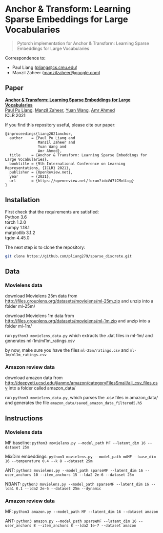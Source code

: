 # Anchor & Transform: Learning Sparse Embeddings for Large Vocabularies

> Pytorch implementation for Anchor & Transform: Learning Sparse Embeddings for Large Vocabularies

Correspondence to: 
  - Paul Liang (pliang@cs.cmu.edu)
  - Manzil Zaheer (manzilzaheer@google.com)

## Paper

[**Anchor & Transform: Learning Sparse Embeddings for Large Vocabularies**](https://arxiv.org/abs/2003.08197)<br>
[Paul Pu Liang](http://www.cs.cmu.edu/~pliang/), [Manzil Zaheer](http://www.manzil.ml/), [Yuan Wang](https://ai.google/research/people/YuanWang), [Amr Ahmed](https://ai.google/research/people/AmrAhmed)<br>
ICLR 2021

If you find this repository useful, please cite our paper:
```
@inproceedings{liang2021anchor,
  author    = {Paul Pu Liang and
               Manzil Zaheer and
               Yuan Wang and
               Amr Ahmed},
  title     = {Anchor & Transform: Learning Sparse Embeddings for Large Vocabularies},
  booktitle = {9th International Conference on Learning Representations, {ICLR} 2021},
  publisher = {OpenReview.net},
  year      = {2021},
  url       = {https://openreview.net/forum?id=Vd7lCMvtLqg}
}
```

## Installation

First check that the requirements are satisfied:</br>
Python 3.6</br>
torch 1.2.0</br>
numpy 1.18.1</br>
matplotlib 3.1.2</br>
tqdm 4.45.0</br>

The next step is to clone the repository:
```bash
git clone https://github.com/pliang279/sparse_discrete.git
```

## Data

### Movielens data

download Movielens 25m data from http://files.grouplens.org/datasets/movielens/ml-25m.zip and unzip into a folder ml-25m/

download Movielens 1m data from http://files.grouplens.org/datasets/movielens/ml-1m.zip and unzip into a folder ml-1m/

run ```python3 movielens_data.py``` which extracts the .dat files in ml-1m/ and generates ml-1m/ml1m_ratings.csv

by now, make sure you have the files ```ml-25m/ratings.csv``` and ```ml-1m/ml1m_ratings.csv```

### Amazon review data

download amazon data from http://deepyeti.ucsd.edu/jianmo/amazon/categoryFilesSmall/all_csv_files.csv into a folder called amazon_data/

run ```python3 movielens_data.py```, which parses the .csv files in amazon_data/ and generates the file ```amazon_data/saved_amazon_data_filtered5.h5```

## Instructions

### Movielens data

MF baseline: ```python3 movielens.py --model_path MF --latent_dim 16 --dataset 25m```

MixDim embeddings: ```python3 movielens.py --model_path mdMF --base_dim 16 --temperature 0.4 --k 8 --dataset 25m```

ANT: ```python3 movielens.py --model_path sparseMF --latent_dim 16 --user_anchors 10 --item_anchors 15 --lda2 2e-6 --dataset 25m```

NBANT: ```python3 movielens.py --model_path sparseMF --latent_dim 16 --lda1 0.1 --lda2 2e-6 --dataset 25m --dynamic```

### Amazon review data

MF: ```python3 amazon.py --model_path MF --latent_dim 16 --dataset amazon```

ANT: ```python3 amazon.py --model_path sparseMF --latent_dim 16 --user_anchors 8 --item_anchors 8 --lda2 1e-7 --dataset amazon```

